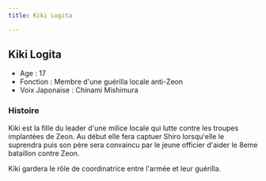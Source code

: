 ```yaml
---
title: Kiki Logita

---
```



Kiki Logita
-----------






* Age : 17
* Fonction : Membre d'une guérilla locale anti-Zeon
* Voix Japonaise : Chinami Mishimura


### Histoire


Kiki est la fille du leader d'une milice locale qui lutte contre les troupes implantées de Zeon. Au début elle fera captuer Shiro lorsqu'elle le suprendra puis son père sera convaincu par le jeune officier d'aider le 8eme bataillon contre Zeon.


Kiki gardera le rôle de coordinatrice entre l'armée et leur guérilla.


